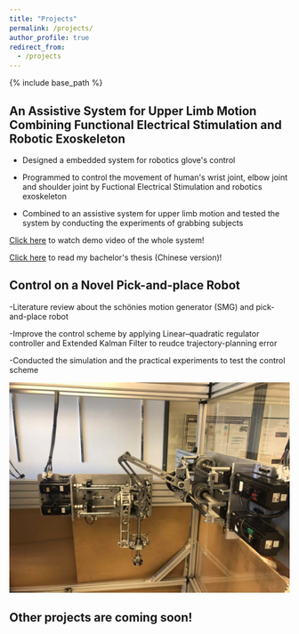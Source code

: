 ```yaml
---
title: "Projects"
permalink: /projects/
author_profile: true
redirect_from:
  - /projects
---
```


{% include base_path %}

## An Assistive System for Upper Limb Motion Combining Functional Electrical Stimulation and Robotic Exoskeleton

- Designed a embedded system for robotics glove's control

- Programmed to control the movement of human's wrist joint, elbow joint and shoulder joint by Fuctional Electrical Stimulation and robotics exoskeleton

- Combined to an assistive system for upper limb motion and tested the system by conducting the experiments of grabbing subjects

[Click here](https://www.youtube.com/watch?v=blTr66BPLY8&feature=youtu.be) to watch demo video of the whole system!

[Click here](https://drive.google.com/file/d/1AbOqdvNbXavednHUYDj82S4OpCtNN8_K/view?usp=sharing) to read my bachelor's thesis (Chinese version)!

## Control on a Novel Pick-and-place Robot

-Literature review about the schönies motion generator (SMG) and pick-and-place robot

-Improve the control scheme by applying Linear–quadratic regulator controller and Extended Kalman Filter to reudce trajectory-planning error

-Conducted the simulation and the practical experiments to test the control scheme

![](https://raw.githubusercontent.com/jkzhang7/jkzhang7.github.io/master/images/PMC_robot.jpg)


## Other projects are coming soon!
